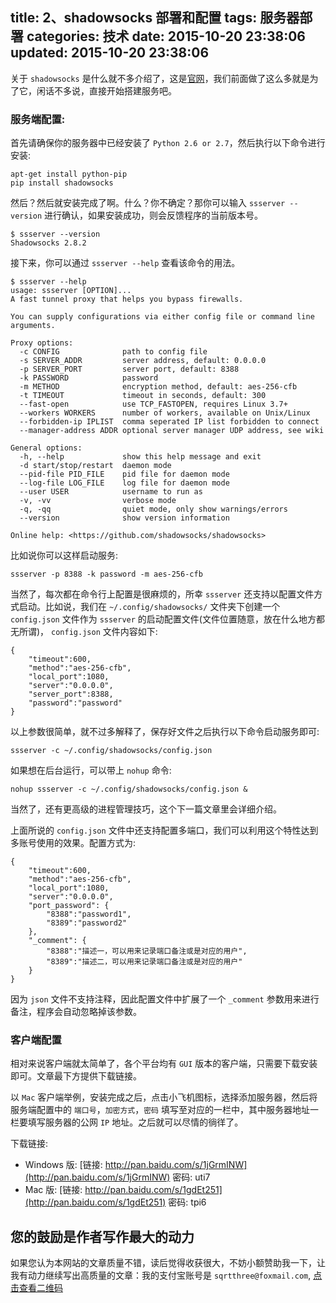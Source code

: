 title: 2、shadowsocks 部署和配置
tags: 服务器部署
categories: 技术
date: 2015-10-20 23:38:06
updated: 2015-10-20 23:38:06
---


关于 `shadowsocks` 是什么就不多介绍了，这是[官网](http://shadowsocks.org/en/index.html)，我们前面做了这么多就是为了它，闲话不多说，直接开始搭建服务吧。

### 服务端配置:

首先请确保你的服务器中已经安装了 `Python 2.6 or 2.7`，然后执行以下命令进行安装:

```
apt-get install python-pip
pip install shadowsocks

```

<!-- more -->

然后？然后就安装完成了啊。什么？你不确定？那你可以输入 `ssserver --version` 进行确认，如果安装成功，则会反馈程序的当前版本号。

```
$ ssserver --version
Shadowsocks 2.8.2
```

接下来，你可以通过 `ssserver --help` 查看该命令的用法。

```
$ ssserver --help
usage: ssserver [OPTION]...
A fast tunnel proxy that helps you bypass firewalls.

You can supply configurations via either config file or command line arguments.

Proxy options:
  -c CONFIG              path to config file
  -s SERVER_ADDR         server address, default: 0.0.0.0
  -p SERVER_PORT         server port, default: 8388
  -k PASSWORD            password
  -m METHOD              encryption method, default: aes-256-cfb
  -t TIMEOUT             timeout in seconds, default: 300
  --fast-open            use TCP_FASTOPEN, requires Linux 3.7+
  --workers WORKERS      number of workers, available on Unix/Linux
  --forbidden-ip IPLIST  comma seperated IP list forbidden to connect
  --manager-address ADDR optional server manager UDP address, see wiki

General options:
  -h, --help             show this help message and exit
  -d start/stop/restart  daemon mode
  --pid-file PID_FILE    pid file for daemon mode
  --log-file LOG_FILE    log file for daemon mode
  --user USER            username to run as
  -v, -vv                verbose mode
  -q, -qq                quiet mode, only show warnings/errors
  --version              show version information

Online help: <https://github.com/shadowsocks/shadowsocks>
```

比如说你可以这样启动服务:

```
ssserver -p 8388 -k password -m aes-256-cfb
```

当然了，每次都在命令行上配置是很麻烦的，所幸 `ssserver` 还支持以配置文件方式启动。比如说，我们在 `~/.config/shadowsocks/` 文件夹下创建一个 `config.json` 文件作为 `ssserver` 的启动配置文件(文件位置随意，放在什么地方都无所谓)， `config.json` 文件内容如下:

```
{
    "timeout":600,
    "method":"aes-256-cfb",
    "local_port":1080,
    "server":"0.0.0.0",
    "server_port":8388,
    "password":"password"
}
```
以上参数很简单，就不过多解释了，保存好文件之后执行以下命令启动服务即可:

```
ssserver -c ~/.config/shadowsocks/config.json
```

如果想在后台运行，可以带上 `nohup` 命令:

```
nohup ssserver -c ~/.config/shadowsocks/config.json &
```

当然了，还有更高级的进程管理技巧，这个下一篇文章里会详细介绍。

上面所说的 `config.json` 文件中还支持配置多端口，我们可以利用这个特性达到多账号使用的效果。配置方式为:

```
{
    "timeout":600,
    "method":"aes-256-cfb",
    "local_port":1080,
    "server":"0.0.0.0",
    "port_password": {
        "8388":"password1",
        "8389":"password2"
    },
    "_comment": {
        "8388":"描述一，可以用来记录端口备注或是对应的用户",
        "8389":"描述二，可以用来记录端口备注或是对应的用户"
    }
}
```
因为 `json` 文件不支持注释，因此配置文件中扩展了一个 `_comment` 参数用来进行备注，程序会自动忽略掉该参数。

### 客户端配置

相对来说客户端就太简单了，各个平台均有 `GUI` 版本的客户端，只需要下载安装即可。文章最下方提供下载链接。

以 `Mac` 客户端举例，安装完成之后，点击小飞机图标，选择添加服务器，然后将服务端配置中的 `端口号`，`加密方式`，`密码` 填写至对应的一栏中，其中服务器地址一栏要填写服务器的公网 `IP` 地址。之后就可以尽情的徜徉了。

下载链接:

* Windows 版: [链接: http://pan.baidu.com/s/1jGrmINW](http://pan.baidu.com/s/1jGrmINW) 密码: uti7
* Mac 版: [链接: http://pan.baidu.com/s/1gdEt251](http://pan.baidu.com/s/1gdEt251) 密码: tpi6


## 您的鼓励是作者写作最大的动力

如果您认为本网站的文章质量不错，读后觉得收获很大，不妨小额赞助我一下，让我有动力继续写出高质量的文章：我的支付宝账号是 `sqrtthree@foxmail.com`, [点击查看二维码](http://7xl8me.com1.z0.glb.clouddn.com/alipay.JPG)
